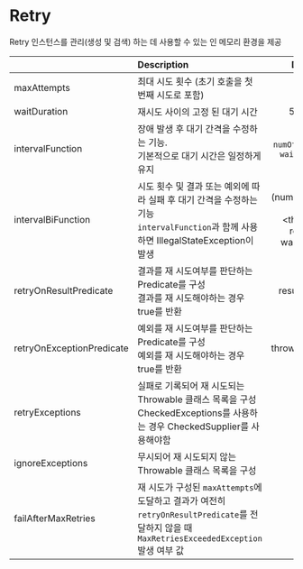 # Retry
Retry 인스턴스를 관리(생성 및 검색) 하는 데 사용할 수 있는 인 메모리 환경을 제공

||Description|Default|
|:--|:--|:-:|
|maxAttempts|최대 시도 횟수 (초기 호출을 첫 번째 시도로 포함)|3|
|waitDuration|재시도 사이의 고정 된 대기 시간|500(ms)|
|intervalFunction|장애 발생 후 대기 간격을 수정하는 기능.<br/> 기본적으로 대기 시간은 일정하게 유지|`numOfAttempts`-> `waitDuration`|
|intervalBiFunction|시도 횟수 및 결과 또는 예외에 따라 실패 후 대기 간격을 수정하는 기능 <br/> `intervalFunction`과 함께 사용하면 IllegalStateException이 발생|(numOfAttempts, Either <throwable, result)-> waitDuration|
|retryOnResultPredicate|결과를 재 시도여부를 판단하는 Predicate를 구성<br/> 결과를 재 시도해야하는 경우 true를 반환|result -> false|
|retryOnExceptionPredicate|예외를 재 시도여부를 판단하는 Predicate를 구성<br/>예외를 재 시도해야하는 경우 true를 반환|throwable -> true|
|retryExceptions|실패로 기록되어 재 시도되는 Throwable 클래스 목록을 구성<br/>CheckedExceptions를 사용하는 경우 CheckedSupplier를 사용해야함|empty|
|ignoreExceptions|무시되어 재 시도되지 않는 Throwable 클래스 목록을 구성|empty|
|failAfterMaxRetries|재 시도가 구성된 `maxAttempts`에 도달하고 결과가 여전히 `retryOnResultPredicate`를 전달하지 않을 때 `MaxRetriesExceededException` 발생 여부 값|false|

